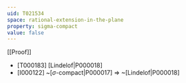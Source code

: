 ```yaml
---
uid: T021534
space: rational-extension-in-the-plane
property: sigma-compact
value: false
---
```

[[Proof]]

* [T000183] [Lindelof|P000018]
* [I000122] ~[$\sigma$-compact|P000017] => ~[Lindelof|P000018]

